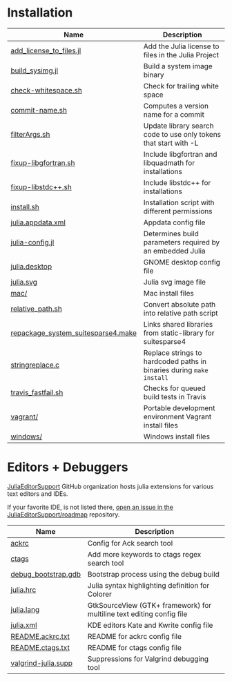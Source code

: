 Installation
=============================

| Name                           |  Description                                                |
|  ----------------------------  |  ---------------------------------------------------------  |
|[ add_license_to_files.jl ](https://github.com/JuliaLang/julia/blob/master/contrib/add_license_to_files.jl ) | Add the Julia license to files in the Julia Project |
|[ build_sysimg.jl ](https://github.com/JuliaLang/julia/blob/master/contrib/build_sysimg.jl) | Build a system image binary |
|[ check-whitespace.sh ](https://github.com/JuliaLang/julia/blob/master/contrib/check-whitespace.sh) | Check for trailing white space |
|[ commit-name.sh ](https://github.com/JuliaLang/julia/blob/master/contrib/commit-name.sh) | Computes a version name for a commit |
|[ filterArgs.sh ](https://github.com/JuliaLang/julia/blob/master/contrib/filterArgs.sh) | Update library search code to use only tokens that start with -L |
|[ fixup-libgfortran.sh ](https://github.com/JuliaLang/julia/blob/master/contrib/fixup-libgfortran.sh) | Include libgfortran  and libquadmath for installations |
|[ fixup-libstdc++.sh ](https://github.com/JuliaLang/julia/blob/master/contrib/fixup-libstdc++.sh) | Include libstdc++ for    installations |
|[ install.sh ](https://github.com/JuliaLang/julia/blob/master/contrib/install.sh) | Installation script with different permissions |
|[ julia.appdata.xml ](https://github.com/JuliaLang/julia/blob/master/contrib/julia.appdata.xml) | Appdata config file |
|[ julia-config.jl ](https://github.com/JuliaLang/julia/blob/master/contrib/julia-config.jl) | Determines build parameters required by an embedded Julia |
|[ julia.desktop ](https://github.com/JuliaLang/julia/blob/master/contrib/julia.desktop) | GNOME desktop config file |
|[ julia.svg ](https://github.com/JuliaLang/julia/blob/master/contrib/julia.svg) | Julia svg image file |
|[ mac/ ](https://github.com/JuliaLang/julia/blob/master/contrib/mac/) | Mac install files |
|[ relative_path.sh ](https://github.com/JuliaLang/julia/blob/master/contrib/relative_path.sh) | Convert absolute path into   relative path script |
|[ repackage_system_suitesparse4.make ](https://github.com/JuliaLang/julia/blob/master/contrib/repackage_system_suitesparse4.make) | Links shared    libraries from static-library for suitesparse4 |
|[ stringreplace.c ](https://github.com/JuliaLang/julia/blob/master/contrib/stringreplace.c) | Replace strings to hardcoded paths in binaries during `make install` |
|[ travis_fastfail.sh ](https://github.com/JuliaLang/julia/blob/master/contrib/travis_fastfail.sh ) |  Checks for queued build tests in Travis |
|[ vagrant/ ](https://github.com/JuliaLang/julia/blob/master/contrib/vagrant/) | Portable development environment Vagrant install files |
|[ windows/ ](https://github.com/JuliaLang/julia/blob/master/contrib/windows/) | Windows install files |

Editors  + Debuggers
=============================

[JuliaEditorSupport](https://github.com/JuliaEditorSupport) GitHub organization hosts julia extensions for various text editors and IDEs.

If your favorite IDE, is not listed there, [open an issue in the JuliaEditorSupport/roadmap](https://github.com/JuliaEditorSupport/roadmap/issues) repository.


| Name                           |  Description                                                |
| ------------------------------ | ----------------------------------------------------------- |
|[ ackrc ](https://github.com/JuliaLang/julia/blob/master/contrib/ackrc ) |  Config for Ack search tool |
|[ ctags ](https://github.com/JuliaLang/julia/blob/master/contrib/ctags) | Add more keywords to ctags regex search tool |
|[ debug_bootstrap.gdb ](https://github.com/JuliaLang/julia/blob/master/contrib/debug_bootstrap.gdb) | Bootstrap process using the debug build |
|[ julia.hrc ](https://github.com/JuliaLang/julia/blob/master/contrib/julia.hrc) | Julia syntax highlighting definition for Colorer |
|[ julia.lang ](https://github.com/JuliaLang/julia/blob/master/contrib/julia.lang) | GtkSourceView (GTK+ framework) for multiline text editing config file |
|[ julia.xml ](https://github.com/JuliaLang/julia/blob/master/contrib/julia.xml) | KDE editors Kate and Kwrite config file |
|[ README.ackrc.txt ](https://github.com/JuliaLang/julia/blob/master/contrib/README.ackrc.txt) | README for ackrc  config file |
|[ README.ctags.txt ](https://github.com/JuliaLang/julia/blob/master/contrib/README.ctags.txt) | README for ctags  config file |
|[ valgrind-julia.supp ](https://github.com/JuliaLang/julia/blob/master/contrib/valgrind-julia.supp) | Suppressions  for Valgrind debugging tool |
